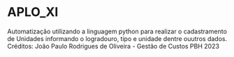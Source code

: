 # APLO_XI
Automatização utilizando a linguagem python para realizar o cadastramento de Unidades informando o logradouro, tipo e unidade dentre ouutros dados. 
Créditos: João Paulo Rodrigues de Oliveira - Gestão de Custos PBH 2023
